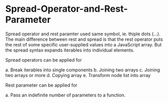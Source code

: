# Spread-Operator-and-Rest-Parameter

Spread operator and rest paramter used same symbol, ie. thiple dots (...). The main difference between rest and spread is that the rest operator puts the rest of some specific user-supplied values into a JavaScript array. But the spread syntax expands iterables into individual elements.

Spread operators can be applied for

a. Break iterables into single components
b. Joining two arrays
c. Joining two arrays or more
d. Copying array
e. Transform node list into array

Rest parameter can be applied for

a. Pass an indefinite number of parameters to a function.
